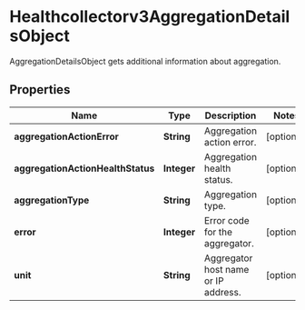 

# Healthcollectorv3AggregationDetailsObject

AggregationDetailsObject gets additional information about aggregation.

## Properties

| Name | Type | Description | Notes |
|------------ | ------------- | ------------- | -------------|
|**aggregationActionError** | **String** | Aggregation action error. |  [optional] |
|**aggregationActionHealthStatus** | **Integer** | Aggregation health status. |  [optional] |
|**aggregationType** | **String** | Aggregation type. |  [optional] |
|**error** | **Integer** | Error code for the aggregator. |  [optional] |
|**unit** | **String** | Aggregator host name or IP address. |  [optional] |



